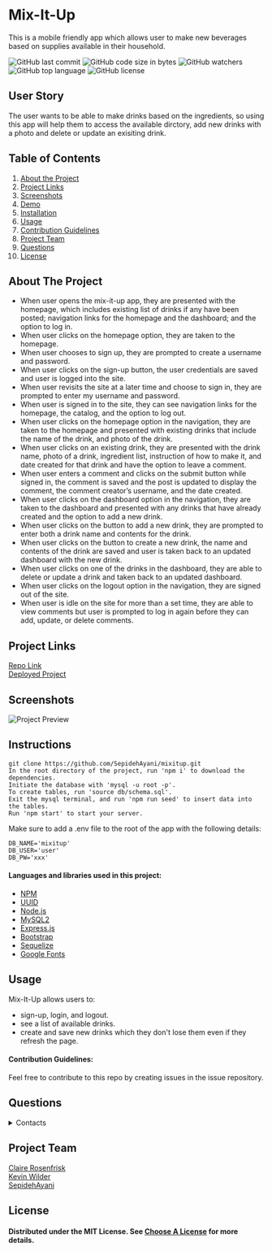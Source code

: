 # Mix-It-Up
This is a mobile friendly app which allows user to make new beverages based on supplies available in their household.

![GitHub last commit](https://img.shields.io/github/last-commit/SepidehAyani/mixitup)  ![GitHub code size in bytes](https://img.shields.io/github/languages/code-size/SepidehAyani/mixitup)  ![GitHub watchers](https://img.shields.io/github/watchers/SepidehAyani/mixitup?label=Watch&style=social)  ![GitHub top language](https://img.shields.io/github/languages/top/SepidehAyani/mixitup)  ![GitHub license](https://img.shields.io/badge/license-MIT-blueyellow) <br> 
## User Story 
The user wants to be able to make drinks based on the ingredients, so using this app will help them to access the available dirctory, add new drinks with a photo and delete or update an exisiting drink.

## Table of Contents 
1. [About the Project](#About-The-Project)
1. [Project Links](#Project-Links)
1. [Screenshots](#Screenshots)
1. [Demo](#Demo)
1. [Installation](#Installation)
1. [Usage](#Usage)
1. [Contribution Guidelines](#Contribution-Guidelines)
1. [Project Team](#Project-Team)
1. [Questions](#Questions)
1. [License](#License)

## About The Project

- When user opens the mix-it-up app, they are presented with the homepage, which includes existing list of drinks if any have been posted; navigation links for the homepage and the dashboard; and the option to log in.
- When user clicks on the homepage option, they are taken to the homepage.
- When user chooses to sign up, they are prompted to create a username and password.
- When user clicks on the sign-up button, the user credentials are saved and user is logged into the site.
- When user revisits the site at a later time and choose to sign in, they are prompted to enter my username and password.
- When user is signed in to the site, they can see navigation links for the homepage, the catalog, and the option to log out.
- When user clicks on the homepage option in the navigation, they are taken to the homepage and presented with existing drinks that include the name of the drink, and photo of the drink.
- When user clicks on an existing drink, they are presented with the drink name, photo of a drink, ingredient list, instruction of how to make it, and date created for that drink and have the option to leave a comment.
- When user enters a comment and clicks on the submit button while signed in, the comment is saved and the post is updated to display the comment, the comment creator’s username, and the date created.
- When user clicks on the dashboard option in the navigation, they are taken to the dashboard and presented with any drinks that have already created and the option to add a new drink.
- When user clicks on the button to add a new drink, they are prompted to enter both a drink name and contents for the drink.
- When user clicks on the button to create a new drink, the name and contents of the drink are saved and user is taken back to an updated dashboard with the new drink.
- When user clicks on one of the drinks in the dashboard, they are able to delete or update a drink and taken back to an updated dashboard.
- When user clicks on the logout option in the navigation, they are signed out of the site.
- When user is idle on the site for more than a set time, they are able to view comments but user is prompted to log in again before they can add, update, or delete comments.


## Project Links
[Repo Link](https://github.com/SepidehAyani/mixitup) <br>
[Deployed Project](https://mixitupapp.herokuapp.com/)

## Screenshots
![Project Preview](assets/img/overview.png)

## Instructions

```
git clone https://github.com/SepidehAyani/mixitup.git
In the root directory of the project, run 'npm i' to download the dependencies.
Initiate the database with 'mysql -u root -p'.
To create tables, run 'source db/schema.sql'.
Exit the mysql terminal, and run 'npm run seed' to insert data into the tables.
Run 'npm start' to start your server.
```
Make sure to add a .env file to the root of the app with the following details:
```
DB_NAME='mixitup'
DB_USER='user'
DB_PW='xxx'
```
#### Languages and libraries used in this project:
- <a href="https://www.npmjs.com/">NPM</a>
- <a href="https://www.npmjs.com/package/uuid">UUID</a>
- <a href="https://nodejs.org/">Node.js</a>
- <a href="https://www.npmjs.com/package/mysql2">MySQL2</a>
- <a href="https://www.npmjs.com/package/express">Express.js</a>
- <a href="https://getbootstrap.com/">Bootstrap</a>
- <a href="https://sequelize.org/">Sequelize</a>
- <a href="https://fonts.google.com/">Google Fonts</a>

## Usage
Mix-It-Up allows users to:
- sign-up, login, and logout.
- see a list of available drinks.
- create and save new drinks which they don't lose them even if they refresh the page.

#### Contribution Guidelines:
Feel free to contribute to this repo by creating issues in the issue repository.
## Questions
<details>
    <summary>Contacts</summary>
    claire.rosenfrisk@gmail.com <br>
    kevin_wilde564@yahoo.com <br>
    sepid.ayani@gmail.com <br>
</details>

## Project Team
[Claire Rosenfrisk](claire.rosenfrisk@gmail.com) <br>
[Kevin Wilder](kevin_wilde564@yahoo.com) <br>
[SepidehAyani](https://github.com/SepidehAyani) <br>

## License
#### Distributed under the MIT License. See [Choose A License](https://choosealicense.com/) for more details.